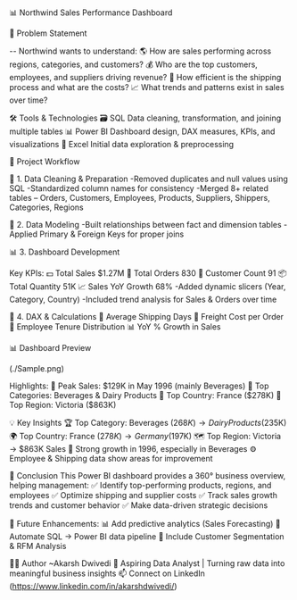 📊 Northwind Sales Performance Dashboard

🧩 Problem Statement

-- Northwind wants to understand:
🌎 How are sales performing across regions, categories, and customers?
💰 Who are the top customers, employees, and suppliers driving revenue?
🚚 How efficient is the shipping process and what are the costs?
📈 What trends and patterns exist in sales over time?


🛠 Tools & Technologies
🗃 SQL	Data cleaning, transformation, and joining multiple tables
📊 Power BI	Dashboard design, DAX measures, KPIs, and visualizations
📑 Excel	Initial data exploration & preprocessing


🚀 Project Workflow

🧹 1. Data Cleaning & Preparation
-Removed duplicates and null values using SQL
-Standardized column names for consistency
-Merged 8+ related tables – Orders, Customers, Employees, Products, Suppliers, Shippers, Categories, Regions


🧩 2. Data Modeling
-Built relationships between fact and dimension tables
-Applied Primary & Foreign Keys for proper joins


📊 3. Dashboard Development

Key KPIs:
💵 Total Sales	$1.27M
🧾 Total Orders	830
👥 Customer Count	91
📦 Total Quantity	51K
📈 Sales YoY Growth	68%
-Added dynamic slicers (Year, Category, Country)
-Included trend analysis for Sales & Orders over time


🧮 4. DAX & Calculations
📅 Average Shipping Days
🚢 Freight Cost per Order
👔 Employee Tenure Distribution
📊 YoY % Growth in Sales


📊 Dashboard Preview

(./Sample.png)

Highlights:
🔹 Peak Sales: $129K in May 1996 (mainly Beverages)
🔹 Top Categories: Beverages & Dairy Products
🔹 Top Country: France ($278K)
🔹 Top Region: Victoria ($863K)


💡 Key Insights
🏆 Top Category: Beverages ($268K) → Dairy Products ($235K)
🌍 Top Country: France ($278K) → Germany ($197K)
🗺 Top Region: Victoria → $863K Sales
📅 Strong growth in 1996, especially in Beverages
⚙ Employee & Shipping data show areas for improvement


🧭 Conclusion
This Power BI dashboard provides a 360° business overview, helping management:
✅ Identify top-performing products, regions, and employees
✅ Optimize shipping and supplier costs
✅ Track sales growth trends and customer behavior
✅ Make data-driven strategic decisions


🔮 Future Enhancements: 
📊 Add predictive analytics (Sales Forecasting)
🔁 Automate SQL → Power BI data pipeline
👥 Include Customer Segmentation & RFM Analysis


👨‍💻 Author
 ~Akarsh Dwivedi
💼 Aspiring Data Analyst | Turning raw data into meaningful business insights
📫 Connect on LinkedIn (https://www.linkedin.com/in/akarshdwivedi/)
